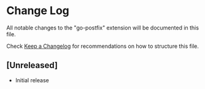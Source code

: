 # Change Log

All notable changes to the "go-postfix" extension will be documented in this file.

Check [Keep a Changelog](http://keepachangelog.com/) for recommendations on how to structure this file.

## [Unreleased]

- Initial release